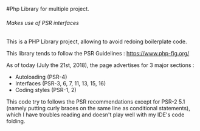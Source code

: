 #Php Library for multiple project.
###### *Makes use of PSR interfaces*

This is a PHP Library project, allowing to avoid redoing boilerplate code.

This library tends to follow the PSR Guidelines : https://www.php-fig.org/

As of today (July the 21st, 2018), the page advertises for 3 major sections :

- Autoloading (PSR-4)
- Interfaces (PSR-3, 6, 7, 11, 13, 15, 16)
- Coding styles (PSR-1, 2)

This code try to follows the PSR recommendations except for PSR-2 5.1 (namely putting curly braces on the same line as conditional statements), which I have troubles reading and doesn't play well with my IDE's code folding.

